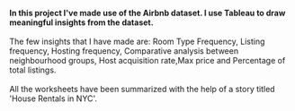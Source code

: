 <b>In this project I've made use of the Airbnb dataset. I use Tableau to draw meaningful insights from the dataset.</b><br>
<br>
The few insights that I have made are: Room Type Frequency, Listing frequency, Hosting frequency, Comparative analysis between neighbourhood groups,
Host acquisition rate,Max price and Percentage of total listings.<br>
<br>
All the worksheets have been summarized with the help of a story titled 'House Rentals in NYC'. 
